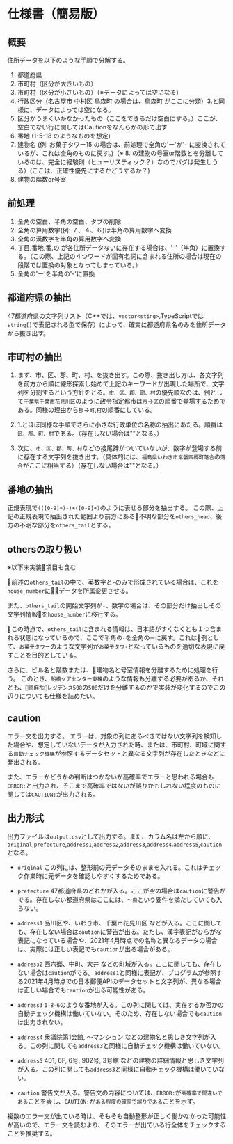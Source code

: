 # 仕様書（簡易版）

## 概要

住所データを以下のような手順で分解する。

1. 都道府県
2. 市町村（区分が大きいもの）
3. 市町村（区分が小さいもの）（※データによっては空になる）
4. 行政区分（名古屋市 中村区 鳥森町 の場合は、鳥森町 がここに分類）3.と同様に、データによっては空になる。
5. 区分がうまくいかなかったもの（ここをできるだけ空白にする。）ここが、空白でない行に関してはCautionをなんらかの形で出す
6. 番地 (1-5-18 のようなものを想定)
7. 建物名 (例: お菓子タワー15 の場合は、前処理で全角の'ー'が'-'に変換されているが、これは全角のものに戻す。)（※ 8. の建物の号室or階数とを分離しているのは、完全に経験則（ヒューリスティック？）なのでバグは発生しうる）(ここは、正確性優先にするかどうするか？)
8. 建物の階数or号室

## 前処理

1. 全角の空白、半角の空白、タブの削除
2. 全角の算用数字(例: ７、４、６)は半角の算用数字へ変換
3. 全角の漢数字を半角の算用数字へ変換
4. 丁目,番地,番,の が各住所データないに存在する場合は、'-'（半角）に置換する。（この際、上記の４つワードが固有名詞に含まれる住所の場合は現在の段階では置換の対象となってしまっている。）
5. 全角の'ー'を半角の'-'に置換

## 都道府県の抽出

47都道府県の文字列リスト（C++では、`vector<sting>`,TypeScriptでは`string[]`で表記される型で保存）によって、確実に都道府県名のみを住所データから抜き出す。

## 市町村の抽出

1. まず、市、区、郡、町、村、を抜き出す。この際、抜き出し方は、各文字列を前方から順に線形探索し始めて上記のキーワードが出現した場所で、文字列を分割するという方針をとる。`市、区、郡、町、村`の優先順なのは、例として`千葉県千葉市花見川区`のように政令指定都市は`市`->`区`の順番で登場するためである。同様の理由から`郡`->`町`,`村`の順番にしている。

2. 1.とほぼ同様な手順でさらに小さな行政単位の名称の抽出にあたる。順番は`区、郡、町、村`である。（存在しない場合は""となる。）

3. 次に、`市、区、郡、町、村`などの接尾辞がついていないが、数字が登場する前に存在する文字列を抜き出す。（具体的には、`福島県いわき市常磐西郷町落合`の`落合`がここに相当する）（存在しない場合は""となる。）

## 番地の抽出

正規表現で`(([0-9]+)-)+([0-9]+)`のように表せる部分を抽出する。
この際、上記の正規表現で抽出された範囲より前方にある不明な部分を`others_head`、後方の不明な部分を`others_tail`とする。

## othersの取り扱い

※以下未実装項目も含む

前述の`others_tail`の中で、英数字と`-`のみで形成されている場合は、これを`house_number`にデータを所属変更させる。

また、`others_tail`の開始文字列が`-`、数字の場合は、その部分だけ抽出しその文字列情報を`house_number`に移行する。

この時点で、`others_tail`に含まれる情報は、日本語がすくなくとも１つ含まれる状態になっているので、ここで半角の`-`を全角の`ー`に戻す。これは例として、`お菓子タワー`のような文字列が`お菓子タワ-`となっているものを適切な表現に戻すことを目的としている。

さらに、ビル名と階数または、建物名と号室情報を分離するために処理を行う。
このとき、`船橋ケアセンター東棟`のような情報も分離する必要があるか、それとも、`南麻布レジデンス508`の`508`だけを分離するのかで実装が変化するのでこの辺りについても仕様を詰めたい。

## caution 

エラー文を出力する。
エラーは、対象の列にあるべきではない文字列を検知した場合や、想定していないデータが入力された時、または、市町村、町域に関する`自動チェック機構`が参照するデータセットと異なる文字列が存在したときなどに発出される。

また、エラーかどうかの判断はつかないが高確率でエラーと思われる場合も`ERROR:`と出力され、そこまで高確率ではないが誤りかもしれない程度のものに関しては`CAUTION:`が出力される。

## 出力形式

出力ファイルは`output.csv`として出力する。また、カラム名は左から順に、`original`,`prefecture`,`address1`,`address2`,`address3`,`address4`.`address5`,`caution`となる。

- `original`
この列には、整形前の元データそのままを入れる。これはチェック作業時に元データを確認しやすくするためである。

- `prefecture`
47都道府県のどれかが入る。ここが空の場合は`caution`に警告がでる。存在しない都道府県はここには、`〜県`という要件を満たしていても入らない。

- `address1`
品川区や、いわき市、千葉市花見川区 などが入る。ここに関しても、存在しない場合は`caution`に警告が出る。ただし、漢字表記がひらがな表記になっている場合や、2021年4月時点での名称と異なるデータの場合は、実際には正しい表記でも`caution`が出る場合がある。

- `address2`
西六郷、中町、大井 などの町域が入る。ここに関しても、存在しない場合は`caution`がでる。`address1`と同様に表記が、プログラムが参照する2021年4月時点での日本郵便APIのデータセットと文字列が、異なる場合は正しい場合でも`caution`が出る可能性がある。

- `address3`
`1-8-6`のような番地が入る。この列に関しては、実在するか否かの自動チェック機構は働いていない。そのため、存在しない場合でも`caution`は出力されない。

- `address4`
衆議院第1会館, 〜マンション などの建物名と思しき文字列が入る。この列に関しても`address3`と同様に自動チェック機構は働いていない。

- `address5`
401, 6F, 6号, 902号, 3号館 などの建物の詳細情報と思しき文字列が入る。この列に関しても`address3`と同様に自動チェック機構は働いていない。

- `caution`
警告文が入る。警告文の内容については、`ERROR:`が`高確率で間違いである`ことを表し、`CAUTION:`が`ある程度の確率で誤りである`ことを示す。

複数のエラー文が出ている時は、そもそも自動整形が正しく働かなかった可能性が高いので、エラー文を読むより、そのエラーが出ている行全体をチェックすることを推奨する。
